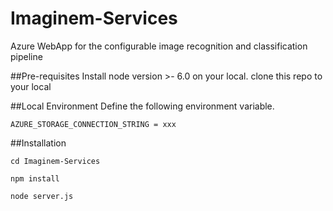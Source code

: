 # Imaginem-Services
Azure WebApp for the configurable image recognition and classification pipeline

##Pre-requisites
Install node version >- 6.0 on your local.
clone this repo to your local

##Local Environment
Define the following environment variable.

`AZURE_STORAGE_CONNECTION_STRING = xxx`

##Installation

`cd Imaginem-Services`

`npm install`

`node server.js`
